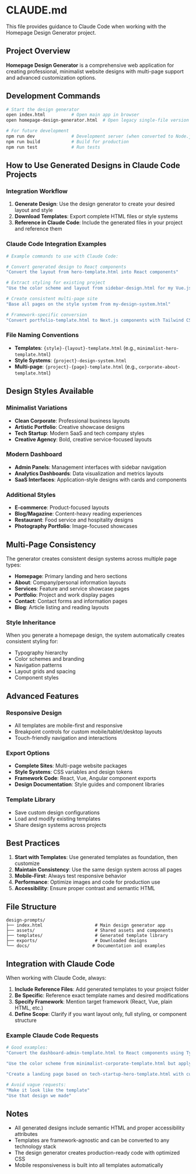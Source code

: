# CLAUDE.md

This file provides guidance to Claude Code when working with the Homepage Design Generator project.

## Project Overview

**Homepage Design Generator** is a comprehensive web application for creating professional, minimalist website designs with multi-page support and advanced customization options.

## Development Commands

```bash
# Start the design generator
open index.html          # Open main app in browser
open homepage-design-generator.html  # Open legacy single-file version

# For future development
npm run dev              # Development server (when converted to Node.js app)
npm run build            # Build for production
npm run test             # Run tests
```

## How to Use Generated Designs in Claude Code Projects

### Integration Workflow

1. **Generate Design**: Use the design generator to create your desired layout and style
2. **Download Templates**: Export complete HTML files or style systems
3. **Reference in Claude Code**: Include the generated files in your project and reference them

### Claude Code Integration Examples

```bash
# Example commands to use with Claude Code:

# Convert generated design to React components
"Convert the layout from hero-template.html into React components"

# Extract styling for existing project
"Use the color scheme and layout from sidebar-design.html for my Vue.js app"

# Create consistent multi-page site
"Base all pages on the style system from my-design-system.html"

# Framework-specific conversion
"Convert portfolio-template.html to Next.js components with Tailwind CSS"
```

### File Naming Conventions

- **Templates**: `{style}-{layout}-template.html` (e.g., `minimalist-hero-template.html`)
- **Style Systems**: `{project}-design-system.html` 
- **Multi-page**: `{project}-{page}-template.html` (e.g., `corporate-about-template.html`)

## Design Styles Available

### Minimalist Variations
- **Clean Corporate**: Professional business layouts
- **Artistic Portfolio**: Creative showcase designs  
- **Tech Startup**: Modern SaaS and tech company styles
- **Creative Agency**: Bold, creative service-focused layouts

### Modern Dashboard
- **Admin Panels**: Management interfaces with sidebar navigation
- **Analytics Dashboards**: Data visualization and metrics layouts
- **SaaS Interfaces**: Application-style designs with cards and components

### Additional Styles
- **E-commerce**: Product-focused layouts
- **Blog/Magazine**: Content-heavy reading experiences
- **Restaurant**: Food service and hospitality designs
- **Photography Portfolio**: Image-focused showcases

## Multi-Page Consistency

The generator creates consistent design systems across multiple page types:

- **Homepage**: Primary landing and hero sections
- **About**: Company/personal information layouts
- **Services**: Feature and service showcase pages
- **Portfolio**: Project and work display pages
- **Contact**: Contact forms and information pages
- **Blog**: Article listing and reading layouts

### Style Inheritance

When you generate a homepage design, the system automatically creates consistent styling for:
- Typography hierarchy
- Color schemes and branding
- Navigation patterns
- Layout grids and spacing
- Component styles

## Advanced Features

### Responsive Design
- All templates are mobile-first and responsive
- Breakpoint controls for custom mobile/tablet/desktop layouts
- Touch-friendly navigation and interactions

### Export Options
- **Complete Sites**: Multi-page website packages
- **Style Systems**: CSS variables and design tokens
- **Framework Code**: React, Vue, Angular component exports
- **Design Documentation**: Style guides and component libraries

### Template Library
- Save custom design configurations
- Load and modify existing templates
- Share design systems across projects

## Best Practices

1. **Start with Templates**: Use generated templates as foundation, then customize
2. **Maintain Consistency**: Use the same design system across all pages
3. **Mobile-First**: Always test responsive behavior
4. **Performance**: Optimize images and code for production use
5. **Accessibility**: Ensure proper contrast and semantic HTML

## File Structure

```
design-prompts/
├── index.html                    # Main design generator app
├── assets/                       # Shared assets and components
├── templates/                    # Generated template library
├── exports/                      # Downloaded designs
└── docs/                        # Documentation and examples
```

## Integration with Claude Code

When working with Claude Code, always:

1. **Include Reference Files**: Add generated templates to your project folder
2. **Be Specific**: Reference exact template names and desired modifications
3. **Specify Framework**: Mention target framework (React, Vue, plain HTML, etc.)
4. **Define Scope**: Clarify if you want layout only, full styling, or component structure

### Example Claude Code Requests

```bash
# Good examples:
"Convert the dashboard-admin-template.html to React components using TypeScript and Tailwind"

"Use the color scheme from minimalist-corporate-template.html but apply it to a blog layout"

"Create a landing page based on tech-startup-hero-template.html with custom content"

# Avoid vague requests:
"Make it look like the template"
"Use that design we made"
```

## Notes

- All generated designs include semantic HTML and proper accessibility attributes
- Templates are framework-agnostic and can be converted to any technology stack
- The design generator creates production-ready code with optimized CSS
- Mobile responsiveness is built into all templates automatically